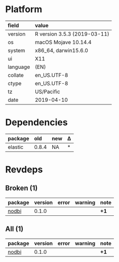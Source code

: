 # Platform

|field    |value                        |
|:--------|:----------------------------|
|version  |R version 3.5.3 (2019-03-11) |
|os       |macOS Mojave 10.14.4         |
|system   |x86_64, darwin15.6.0         |
|ui       |X11                          |
|language |(EN)                         |
|collate  |en_US.UTF-8                  |
|ctype    |en_US.UTF-8                  |
|tz       |US/Pacific                   |
|date     |2019-04-10                   |

# Dependencies

|package |old   |new |Δ  |
|:-------|:-----|:---|:--|
|elastic |0.8.4 |NA  |*  |

# Revdeps

## Broken (1)

|package                    |version |error |warning |note   |
|:--------------------------|:-------|:-----|:-------|:------|
|[nodbi](problems.md#nodbi) |0.1.0   |      |        |__+1__ |

## All (1)

|package                    |version |error |warning |note   |
|:--------------------------|:-------|:-----|:-------|:------|
|[nodbi](problems.md#nodbi) |0.1.0   |      |        |__+1__ |

